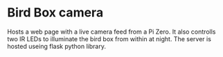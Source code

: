 # Bird Box camera

Hosts a web page with a live camera feed from a Pi Zero. It also controlls two IR LEDs to illuminate the bird box from within at night. 
The server is hosted useing flask python library.
